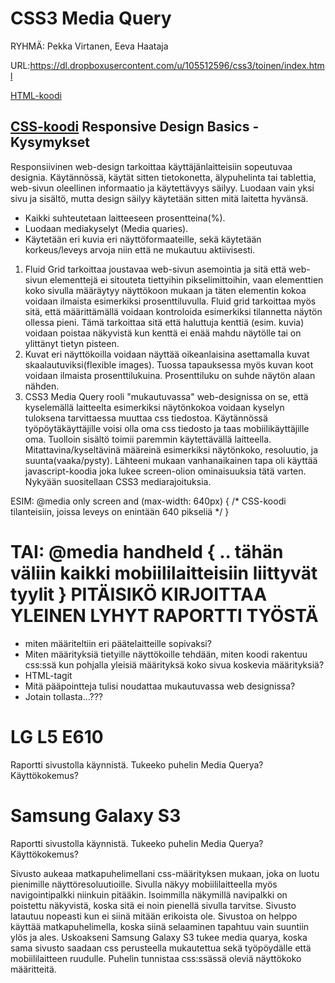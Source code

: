 CSS3 Media Query
================
RYHMÄ: Pekka Virtanen, Eeva Haataja

URL:https://dl.dropboxusercontent.com/u/105512596/css3/toinen/index.html

[HTML-koodi](/index.html)

[CSS-koodi](/tyyli.css)
Responsive Design Basics - Kysymykset
------------------------
Responsiivinen web-design tarkoittaa käyttäjänlaitteisiin sopeutuvaa designia. Käytännössä, käytät sitten tietokonetta, älypuhelinta tai tablettia, web-sivun oleellinen informaatio ja käytettävyys säilyy. Luodaan vain yksi sivu ja sisältö, mutta design säilyy käytetään sitten mitä laitetta hyvänsä.
* Kaikki suhteutetaan laitteeseen prosentteina(%).
* Luodaan mediakyselyt (Media quaries).
* Käytetään eri kuvia eri näyttöformaateille, sekä käytetään korkeus/leveys arvoja niin että ne mukautuu aktiivisesti.

1. Fluid Grid tarkoittaa joustavaa web-sivun asemointia ja sitä että web-sivun elementtejä ei sitouteta tiettyihin pikselimittoihin, vaan elementtien koko sivulla määräytyy näyttökoon mukaan ja täten elementin kokoa voidaan ilmaista esimerkiksi prosenttiluvulla. Fluid grid tarkoittaa myös sitä, että määrittämällä voidaan kontroloida esimerkiksi tilannetta näytön ollessa pieni. Tämä tarkoittaa sitä että haluttuja kenttiä (esim. kuvia) voidaan poistaa näkyvistä kun kenttä ei enää mahdu näytölle tai on ylittänyt tietyn pisteen.
2. Kuvat eri näyttökoilla voidaan näyttää oikeanlaisina asettamalla kuvat skaalautuviksi(flexible images). Tuossa tapauksessa myös kuvan koot voidaan ilmaista prosenttilukuina. Prosenttiluku on suhde näytön alaan nähden.
3. CSS3 Media Query rooli "mukautuvassa" web-designissa on se, että kyselemällä laitteelta esimerkiksi näytönkokoa voidaan kyselyn tuloksena tarvittaessa muuttaa css tiedostoa. Käytännössä työpöytäkäyttäjille voisi olla oma css tiedosto ja taas mobiilikäyttäjille oma. Tuolloin sisältö toimii paremmin käytettävällä laitteella. Mitattavina/kyseltävinä määreinä esimerkiksi näytönkoko, resoluutio, ja suunta(vaaka/pysty). Lähteeni mukaan vanhanaikainen tapa oli käyttää javascript-koodia joka lukee screen-olion ominaisuuksia tätä varten. Nykyään suositellaan CSS3 mediarajoituksia.

ESIM:
@media only screen and (max-width: 640px) {
/* CSS-koodi tilanteisiin, joissa leveys on enintään 640 pikseliä */
}

TAI:
@media handheld { .. tähän väliin kaikki mobiililaitteisiin liittyvät tyylit }
PITÄISIKÖ KIRJOITTAA YLEINEN LYHYT RAPORTTI TYÖSTÄ
==================================================
- miten määriteltiin eri päätelaitteille sopivaksi?
- Miten määrityksiä tietyille näyttökoille tehdään, miten koodi rakentuu css:ssä kun pohjalla yleisiä määrityksä koko sivua koskevia määrityksiä?
- HTML-tagit
- Mitä pääpointteja tulisi noudattaa mukautuvassa web designissa?
- Jotain tollasta...???

LG L5 E610
==========

Raportti sivustolla käynnistä.
Tukeeko puhelin Media Querya?
Käyttökokemus?

Samsung Galaxy S3
=================

Raportti sivustolla käynnistä.
Tukeeko puhelin Media Querya?
Käyttökokemus?

Sivusto aukeaa matkapuhelimellani css-määrityksen mukaan, joka on luotu pienimille näyttöresoluutioille. Sivulla näkyy mobiililaitteella myös navigointipalkki niinkuin pitääkin. Isoimmilla näkymillä navipalkki on poistettu näkyvistä, koska sitä ei noin pienellä sivulla tarvitse. Sivusto latautuu nopeasti kun ei siinä mitään erikoista ole. Sivustoa on helppo käyttää matkapuhelimella, koska siinä selaaminen tapahtuu vain suuntiin ylös ja ales. Uskoakseni Samsung Galaxy S3 tukee media quarya, koska sama sivusto saadaan css perusteella mukautettua sekä työpöydälle että mobiililaitteen ruudulle. Puhelin tunnistaa css:ssässä oleviä näyttökoko määritteitä.

